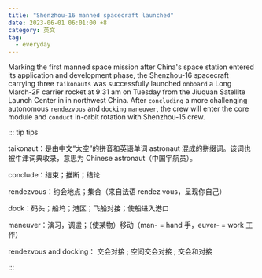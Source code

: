 ```yaml
---
title: "Shenzhou-16 manned spacecraft launched"
date: 2023-06-01 06:01:00 +8
category: 英文
tag:
  - everyday
---
```


Marking the first manned space mission after China's space station entered its application and development phase, the Shenzhou-16 spacecraft carrying three `taikonauts` was successfully launched `onboard` a Long March-2F carrier rocket at 9:31 am on Tuesday from the Jiuquan Satellite Launch Center in in northwest China. After `concluding` a more challenging autonomous `rendezvous` and `docking` `maneuver`, the crew will enter the core module and `conduct` in-orbit rotation with Shenzhou-15 crew.

::: tip tips

taikonaut：是由中文“太空”的拼音和英语单词 astronaut 混成的拼缀词。该词也被牛津词典收录，意思为 Chinese astronaut（中国宇航员）。

conclude：结束；推断；结论

rendezvous：约会地点；集合（来自法语 rendez vous，呈现你自己）

dock：码头；船坞；港区；飞船对接；使船进入港口

maneuver：演习，调遣；（使某物）移动（man- = hand 手，euver- = work 工作）

rendezvous and docking： 交会对接 ; 空间交会对接 ; 交会和对接

:::
